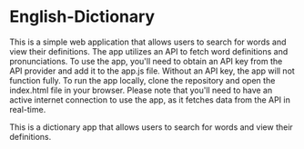 # English-Dictionary
This is a simple web application that allows users to search for words and view their definitions. The app utilizes an API to fetch word definitions and pronunciations.
To use the app, you'll need to obtain an API key from the API provider and add it to the app.js file. Without an API key, the app will not function fully.
To run the app locally, clone the repository and open the index.html file in your browser. Please note that you'll need to have an active internet connection to use the app, as it fetches data from the API in real-time.

This is a dictionary app that allows users to search for words and view their definitions.
